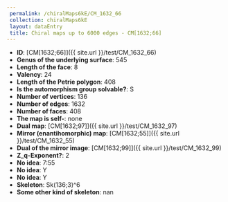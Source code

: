 ```yaml
--- 
 permalink: /chiralMaps6kE/CM_1632_66 
 collection: chiralMaps6kE
 layout: dataEntry
 title: Chiral maps up to 6000 edges - CM[1632;66]
---
```


- **ID**: [CM[1632;66]]({{ site.url }}/test/CM_1632_66)
- **Genus of the underlying surface**: 545
- **Length of the face**: 8
- **Valency**: 24
- **Length of the Petrie polygon**: 408
- **Is the automorphism group solvable?**: S
- **Number of vertices**: 136
- **Number of edges**: 1632
- **Number of faces**: 408
- **The map is self-**: none
- **Dual map**: [CM[1632;97]]({{ site.url }}/test/CM_1632_97)
- **Mirror (enantihomorphic) map**: [CM[1632;55]]({{ site.url }}/test/CM_1632_55)
- **Dual of the mirror image**: [CM[1632;99]]({{ site.url }}/test/CM_1632_99)
- **Z_q-Exponent?**: 2
- **No idea**:  7:55
- **No idea**: Y
- **No idea**: Y
- **Skeleton**: Sk(136;3)^6
- **Some other kind of skeleton**: nan
